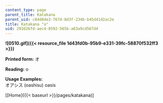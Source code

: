 ```yaml
---
content_type: page
parent_title: Katakana
parent_uid: c84d8de3-767d-8d3f-234b-b45d41d2ac2e
title: Katakana "o"
uid: 293d26fd-aec4-8592-565b-a03a9cd567d4
---
```


**![0510.gif]({{< resource_file 1d43fd0b-95b9-e331-39fc-58870f532ff3 >}})**

**Printed form:** オ

**Reading:** o

**Usage Examples:**  
オアシス (oashisu) oasis

\[[Home]({{< baseurl >}}/pages/katakana)\]